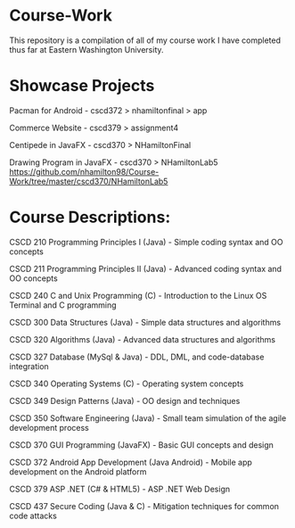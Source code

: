 # Course-Work
This repository is a compilation of all of my course work I have completed thus far at Eastern Washington University.

# Showcase Projects

Pacman for Android - cscd372 > nhamiltonfinal > app

Commerce Website - cscd379 > assignment4

Centipede in JavaFX - cscd370 > NHamiltonFinal

Drawing Program in JavaFX - cscd370 > NHamiltonLab5 https://github.com/nhamilton98/Course-Work/tree/master/cscd370/NHamiltonLab5

# Course Descriptions:

CSCD 210 Programming Principles I (Java) - Simple coding syntax and OO concepts

CSCD 211 Programming Principles II (Java) - Advanced coding syntax and OO concepts

CSCD 240 C and Unix Programming (C) - Introduction to the Linux OS Terminal and C programming

CSCD 300 Data Structures (Java) - Simple data structures and algorithms

CSCD 320 Algorithms (Java) - Advanced data structures and algorithms

CSCD 327 Database (MySql & Java) - DDL, DML, and code-database integration

CSCD 340 Operating Systems (C) - Operating system concepts

CSCD 349 Design Patterns (Java) - OO design and techniques

CSCD 350 Software Engineering (Java) - Small team simulation of the agile development process

CSCD 370 GUI Programming (JavaFX) - Basic GUI concepts and design

CSCD 372 Android App Development (Java Android) - Mobile app development on the Android platform

CSCD 379 ASP .NET (C# & HTML5) - ASP .NET Web Design

CSCD 437 Secure Coding (Java & C) - Mitigation techniques for common code attacks
